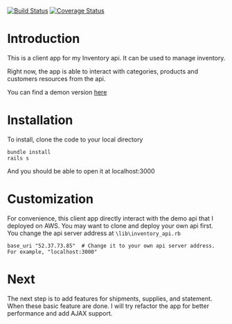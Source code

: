 [![Build Status](https://travis-ci.org/ypan887/inventory_client.svg?branch=master)](https://travis-ci.org/ypan887/inventory_client)
[![Coverage Status](https://coveralls.io/repos/github/ypan887/inventory_client/badge.svg?branch=master)](https://coveralls.io/github/ypan887/inventory_client?branch=master)

# Introduction
This is a client app for my Inventory api. It can be used to manage inventory.

Right now, the app is able to interact with categories, products and customers resources from the api. 

You can find a demon version [here](https://inventory-client.herokuapp.com/)

# Installation

To install, clone the code to your local directory

```
bundle install
rails s
```

And you should be able to open it at localhost:3000

# Customization

For convenience, this client app directly interact with the demo api that I deployed on AWS. You may want to clone and deploy your own api first. You change the api server address at `\lib\inventory_api.rb`

```
base_uri "52.37.73.85"  # Change it to your own api server address. For example, "localhost:3000" 
```

# Next

The next step is to add features for shipments, supplies, and statement. When these basic feature are done. I will try refactor the app for better performance and add AJAX support.
